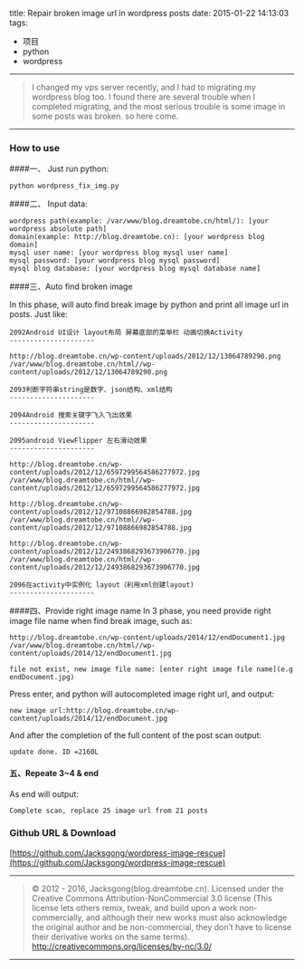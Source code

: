 title: Repair broken image url in wordpress posts
date: 2015-01-22 14:13:03
tags:
- 项目
- python
- wordpress

---

>I changed my vps server recently, and I had to migrating my wordpress blog too. I found there are several trouble when I completed migrating, and the most serious trouble is some image in some posts was broken. so here come.

<!--more-->

---
### How to use
####一、 Just run python:

```
python wordpress_fix_img.py
```
####二、 Input data:

```
wordpress path(example: /var/www/blog.dreamtobe.cn/html/): [your wordpress absolute path]
domain(example: http://blog.dreamtobe.cn): [your wordpress blog domain]
mysql user name: [your wordpress blog mysql user name]
mysql password: [your wordpress blog mysql password]
mysql blog database: [your wordpress blog mysql database name]
```
####三、Auto find broken image

In this phase, will auto find break image by python and print all image url in posts. Just like:

```
2092Android UI设计 layout布局 屏幕底部的菜单栏 动画切换Activity
---------------------

http://blog.dreamtobe.cn/wp-content/uploads/2012/12/13064789290.png
/var/www/blog.dreamtobe.cn/html//wp-content/uploads/2012/12/13064789290.png

2093判断字符串string是数字、json结构、xml结构
---------------------

2094Android 搜索关键字飞入飞出效果
---------------------

2095android ViewFlipper 左右滑动效果
---------------------

http://blog.dreamtobe.cn/wp-content/uploads/2012/12/6597299564586277972.jpg
/var/www/blog.dreamtobe.cn/html//wp-content/uploads/2012/12/6597299564586277972.jpg

http://blog.dreamtobe.cn/wp-content/uploads/2012/12/97108866982854788.jpg
/var/www/blog.dreamtobe.cn/html//wp-content/uploads/2012/12/97108866982854788.jpg

http://blog.dreamtobe.cn/wp-content/uploads/2012/12/2493868293673906770.jpg
/var/www/blog.dreamtobe.cn/html//wp-content/uploads/2012/12/2493868293673906770.jpg

2096在activity中实例化 layout（利用xml创建layout)
---------------------
```
####四、Provide right image name
In 3 phase, you need provide right image file name when find break image, such as:

```
http://blog.dreamtobe.cn/wp-content/uploads/2014/12/endDocument1.jpg
/var/www/blog.dreamtobe.cn/html//wp-content/uploads/2014/12/endDocument1.jpg

file not exist, new image file name: [enter right image file name](e.g endDocument.jpg)
```
Press enter, and python will autocompleted image right url, and output:

```
new image url:http://blog.dreamtobe.cn/wp-content/uploads/2014/12/endDocument.jpg
```
And after the completion of the full content of the post scan output:

```
update done. ID =2160L
```
#### 五、Repeate 3~4 & end
As end will output:

```
Complete scan, replace 25 image url from 21 posts
```


### Github URL & Download

[https://github.com/Jacksgong/wordpress-image-rescue](https://github.com/Jacksgong/wordpress-image-rescue)

---

> © 2012 - 2016, Jacksgong(blog.dreamtobe.cn). Licensed under the Creative Commons Attribution-NonCommercial 3.0 license (This license lets others remix, tweak, and build upon a work non-commercially, and although their new works must also acknowledge the original author and be non-commercial, they don’t have to license their derivative works on the same terms). http://creativecommons.org/licenses/by-nc/3.0/

---
